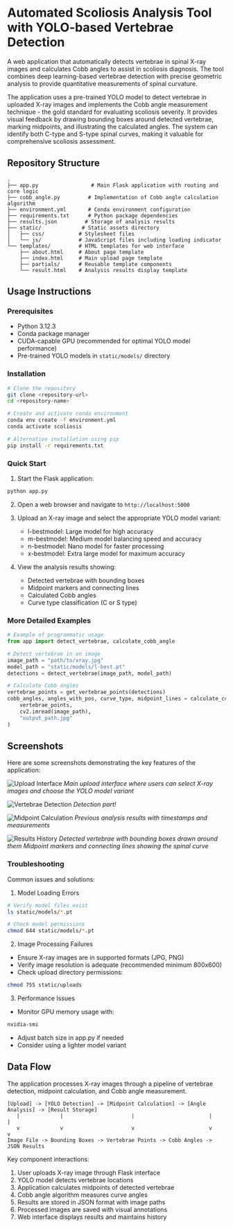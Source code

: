 # Automated Scoliosis Analysis Tool with YOLO-based Vertebrae Detection

A web application that automatically detects vertebrae in spinal X-ray images and calculates Cobb angles to assist in scoliosis diagnosis. The tool combines deep learning-based vertebrae detection with precise geometric analysis to provide quantitative measurements of spinal curvature.

The application uses a pre-trained YOLO model to detect vertebrae in uploaded X-ray images and implements the Cobb angle measurement technique - the gold standard for evaluating scoliosis severity. It provides visual feedback by drawing bounding boxes around detected vertebrae, marking midpoints, and illustrating the calculated angles. The system can identify both C-type and S-type spinal curves, making it valuable for comprehensive scoliosis assessment.

## Repository Structure
```
.
├── app.py                 # Main Flask application with routing and core logic
├── cobb_angle.py         # Implementation of Cobb angle calculation algorithm
├── environment.yml       # Conda environment configuration
├── requirements.txt      # Python package dependencies
├── results.json         # Storage of analysis results
├── static/             # Static assets directory
│   ├── css/           # Stylesheet files
│   └── js/            # JavaScript files including loading indicator
└── templates/         # HTML templates for web interface
    ├── about.html     # About page template
    ├── index.html     # Main upload page template
    ├── partials/      # Reusable template components
    └── result.html    # Analysis results display template
```

## Usage Instructions
### Prerequisites
- Python 3.12.3
- Conda package manager
- CUDA-capable GPU (recommended for optimal YOLO model performance)
- Pre-trained YOLO models in `static/models/` directory

### Installation
```bash
# Clone the repository
git clone <repository-url>
cd <repository-name>

# Create and activate conda environment
conda env create -f environment.yml
conda activate scoliosis

# Alternative installation using pip
pip install -r requirements.txt
```

### Quick Start
1. Start the Flask application:
```bash
python app.py
```

2. Open a web browser and navigate to `http://localhost:5000`

3. Upload an X-ray image and select the appropriate YOLO model variant:
   - l-bestmodel: Large model for high accuracy
   - m-bestmodel: Medium model balancing speed and accuracy
   - n-bestmodel: Nano model for faster processing
   - x-bestmodel: Extra large model for maximum accuracy

4. View the analysis results showing:
   - Detected vertebrae with bounding boxes
   - Midpoint markers and connecting lines
   - Calculated Cobb angles
   - Curve type classification (C or S type)

### More Detailed Examples
```python
# Example of programmatic usage
from app import detect_vertebrae, calculate_cobb_angle

# Detect vertebrae in an image
image_path = "path/to/xray.jpg"
model_path = "static/models/l-best.pt"
detections = detect_vertebrae(image_path, model_path)

# Calculate Cobb angles
vertebrae_points = get_vertebrae_points(detections)
cobb_angles, angles_with_pos, curve_type, midpoint_lines = calculate_cobb_angle(
    vertebrae_points, 
    cv2.imread(image_path),
    "output_path.jpg"
)
```

## Screenshots
Here are some screenshots demonstrating the key features of the application:

![Upload Interface](project_files/screenshots/1.jpg)
*Main upload interface where users can select X-ray images and choose the YOLO model variant*

![Vertebrae Detection](project_files/screenshots/2.jpg)
*Detection part!*

![Midpoint Calculation](project_files/screenshots/3.jpg)
*Previous analysis results with timestamps and measurements*

![Results History](project_files/screenshots/5.jpg)
*Detected vertebrae with bounding boxes drawn around them*
*Midpoint markers and connecting lines showing the spinal curve*

### Troubleshooting
Common issues and solutions:

1. Model Loading Errors
```bash
# Verify model files exist
ls static/models/*.pt

# Check model permissions
chmod 644 static/models/*.pt
```

2. Image Processing Failures
- Ensure X-ray images are in supported formats (JPG, PNG)
- Verify image resolution is adequate (recommended minimum 800x600)
- Check upload directory permissions:
```bash
chmod 755 static/uploads
```

3. Performance Issues
- Monitor GPU memory usage with:
```bash
nvidia-smi
```
- Adjust batch size in app.py if needed
- Consider using a lighter model variant

## Data Flow
The application processes X-ray images through a pipeline of vertebrae detection, midpoint calculation, and Cobb angle measurement.

```
[Upload] -> [YOLO Detection] -> [Midpoint Calculation] -> [Angle Analysis] -> [Result Storage]
   |             |                      |                        |                |
   v             v                      v                        v                v
Image File -> Bounding Boxes -> Vertebrae Points -> Cobb Angles -> JSON Results
```

Key component interactions:
1. User uploads X-ray image through Flask interface
2. YOLO model detects vertebrae locations
3. Application calculates midpoints of detected vertebrae
4. Cobb angle algorithm measures curve angles
5. Results are stored in JSON format with image paths
6. Processed images are saved with visual annotations
7. Web interface displays results and maintains history

